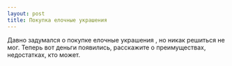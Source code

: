 ```yaml
---
layout: post 
title: Покупка елочные украшения 
--- 
```

Давно задумался о покупке елочные украшения , но никак решиться не мог. Теперь вот деньги появились, расскажите о преимуществах, недостатках, кто может.